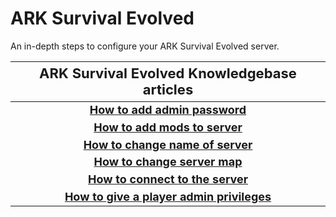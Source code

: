 <style>
.md-typeset h1{
    font-weight: bold;
    color: white;
}
.md-typeset blockquote {
	border-left: 0.2rem solid hsl(22deg 100% 50%);
}
.md-typeset blockquote p strong em{
    color: #FF5F00;
}
thead {
    font-size:  22px;
    text-align: left;
}

tr {
	text-align: left;
}

td {
    text-align: left;
    font-size: 18px

}
</style>
# ARK Survival Evolved

An in-depth steps to configure your ARK Survival Evolved server.

|                    **ARK Survival Evolved Knowledgebase articles**                    |
|:-------------------------------------------------------------------------------------:|
|             **[How to add admin password](How_to_add_admin_password.md)**             |
|             **[How to add mods to server](How_to_add_mods_to_server.md)**             |
|          **[How to change name of server](How_to_change_name_of_server.md)**          |
| **[How to change server map](How_to_change_server_map.md)**                           |
| **[How to connect to the server](How_to_connect_to_the_server.md)**                   |
| **[How to give a player admin privileges](How_to_give_a_player_admin_privileges.md)** |